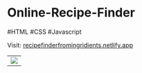 # Online-Recipe-Finder
#HTML #CSS #Javascript 

Visit: [recipefinderfromingridients.netlify.app](https://recipefinderfromingridients.netlify.app/)

<table>
   <tr>
     <td><img src="https://github.com/Harshbailurkar/Online-Recipe-Finder/assets/113308692/35929cf0-ea38-43ed-ad10-f01c9324c509"></td>
   </tr>
</table>
